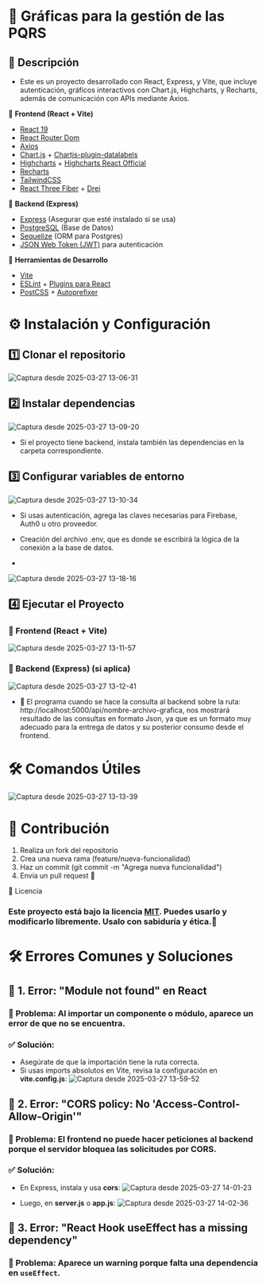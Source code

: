 # 📌 Gráficas para la gestión de las PQRS


## 📖 Descripción

- Este es un proyecto desarrollado con React, Express, y Vite, que incluye autenticación, gráficos interactivos con Chart.js, Highcharts, y Recharts, además de comunicación con APIs mediante Axios.



📌 **Frontend (React + Vite)**

- [React 19](https://react.dev/)
- [React Router Dom](https://reactrouter.com/)
- [Axios](https://axios-http.com/)
- [Chart.js](https://www.chartjs.org/) + [Chartjs-plugin-datalabels](https://chartjs-plugin-datalabels.netlify.app/)
- [Highcharts](https://www.highcharts.com/) + [Highcharts React Official](https://github.com/highcharts/highcharts-react)
- [Recharts](https://recharts.org/)
- [TailwindCSS](https://tailwindcss.com/)
- [React Three Fiber](https://docs.pmnd.rs/react-three-fiber/getting-started) + [Drei](https://github.com/pmndrs/drei)


📌 **Backend (Express)**

- [Express](https://expressjs.com/) (Asegurar que esté instalado si se usa)
- [PostgreSQL](https://www.postgresql.org/) (Base de Datos)
- [Sequelize](https://sequelize.org/) (ORM para Postgres)
- [JSON Web Token (JWT)](https://jwt.io/) para autenticación


📌 **Herramientas de Desarrollo**

- [Vite](https://vitejs.dev/)
- [ESLint](https://eslint.org/) + [Plugins para React](https://github.com/jsx-eslint/eslint-plugin-react)
- [PostCSS](https://postcss.org/) + [Autoprefixer](https://github.com/postcss/autoprefixer)


# ⚙️ Instalación y Configuración

## 1️⃣ Clonar el repositorio
![Captura desde 2025-03-27 13-06-31](https://github.com/user-attachments/assets/dead32cb-4b5e-429a-aabd-fe039a78ea50)

## 2️⃣ Instalar dependencias
![Captura desde 2025-03-27 13-09-20](https://github.com/user-attachments/assets/15156b8b-a6bf-4a95-af8d-75ecc67a90af)

- Si el proyecto tiene backend, instala también las dependencias en la carpeta correspondiente.

## 3️⃣ Configurar variables de entorno
![Captura desde 2025-03-27 13-10-34](https://github.com/user-attachments/assets/de9062e6-1944-427e-9303-3a5cde341c26)

- Si usas autenticación, agrega las claves necesarias para Firebase, Auth0 u otro proveedor.

- Creación del archivo .env, que es donde se escribirá la lógica de la conexión a la base de datos.
- 
![Captura desde 2025-03-27 13-18-16](https://github.com/user-attachments/assets/004481f2-62bb-449d-8eaa-565a1b1a5a60)


## 4️⃣ Ejecutar el Proyecto
### 🚀 Frontend (React + Vite)
![Captura desde 2025-03-27 13-11-57](https://github.com/user-attachments/assets/935a06b9-297d-4a36-a742-23b52eba933b)

### 🚀 Backend (Express) (si aplica)
![Captura desde 2025-03-27 13-12-41](https://github.com/user-attachments/assets/5ba716a7-f6f3-4ff7-baad-b704f34991a6)

- 🚀 El programa cuando se hace la consulta al backend sobre la ruta: http://localhost:5000/api/nombre-archivo-grafica, nos
  mostrará resultado de las consultas en formato Json, ya que es un formato muy adecuado para la entrega de datos y su posterior
  consumo desde el frontend.


# 🛠️ Comandos Útiles
![Captura desde 2025-03-27 13-13-39](https://github.com/user-attachments/assets/44fda2d0-e841-4c3e-a1a2-f3866dc79c40)


# 📝 Contribución
1. Realiza un fork del repositorio
2. Crea una nueva rama (feature/nueva-funcionalidad)
3. Haz un commit (git commit -m "Agrega nueva funcionalidad")
4. Envía un pull request 🚀


📄 Licencia

### Este proyecto está bajo la licencia [MIT](https://opensource.org/licenses/MIT). Puedes usarlo y modificarlo libremente. Usalo con sabiduría y ética.🎯


# 🛠 Errores Comunes y Soluciones

## 🔹 1. Error: "Module not found" en React
### 📌 Problema: Al importar un componente o módulo, aparece un error de que no se encuentra.
### ✅ Solución:
  - Asegúrate de que la importación tiene la ruta correcta.
  - Si usas imports absolutos en Vite, revisa la configuración en **vite.config.js**:
    ![Captura desde 2025-03-27 13-59-52](https://github.com/user-attachments/assets/ce976337-8403-4ac5-96c3-f728cca392c4)


## 🔹 2. Error: "CORS policy: No 'Access-Control-Allow-Origin'"
### 📌 Problema: El frontend no puede hacer peticiones al backend porque el servidor bloquea las solicitudes por CORS.
### ✅ Solución:
  - En Express, instala y usa **cors**:
    ![Captura desde 2025-03-27 14-01-23](https://github.com/user-attachments/assets/facc5a35-2e9c-4305-901c-96fc6b18c35f)

  - Luego, en **server.js** o **app.js**:
    ![Captura desde 2025-03-27 14-02-36](https://github.com/user-attachments/assets/76c9d4d5-b53a-48b7-bb90-9b5d43c4c41f)


## 🔹 3. Error: "React Hook useEffect has a missing dependency"
### 📌 Problema: Aparece un warning porque falta una dependencia en `useEffect`.









